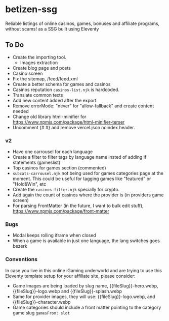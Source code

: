 # betizen-ssg

Reliable listings of online casinos, games, bonuses and affiliate programs, without scams! as a SSG built using Eleventy

## To Do

-   Create the importing tool.
    -   Images extraction
-   Create blog page and posts
-   Casino screen
-   Fix the sitemap, /feed/feed.xml
-   Create a better schema for games and casinos
-   Casinos reputation `casinos-list.njk` is hardcoded.
-   Translate common texts
-   Add new content added after the export.
-   Remove errorMode: "never" for "allow-fallback" and create content needed
-   Change old library html-minifier for https://www.npmjs.com/package/html-minifier-terser
-   Uncomment {# <meta name="robots" content="index,follow" /> #} and remove vercel.json noindex header.

### v2

-   Have one carrousel for each language
-   Create a filter to filter tags by language name insted of adding if statements (gameslist)
-   Top casinos for games section (commented)
-   `subcats-carrousel.njk` not being used for games categories page at the moment. This could be useful for tagging games like "featured" or "Hold&Win", etc
-   Create the `casinos-filter.njk` specially for crypto.
-   Add again the count of casinos where the provider is (in providers game screen)
-   For parsing FrontMatter (in the future, I want to bulk edit stuff), https://www.npmjs.com/package/front-matter

### Bugs

-   Modal keeps rolling iframe when closed
-   When a game is available in just one language, the lang switches goes bezerk

### Conventions

In case you live in this online iGaming underworld and are trying to use this Eleventy template setup for your affiliate site, please consider:

-   Game images are being loaded by slug name, {{fileSlug}}-hero.webp, {{fileSlug}}-logo.webp and {{fileSlug}}-splash.webp
-   Same for provider images, they will use: {{fileSlug}}-logo.webp, and {{fileSlug}}-character.webp
-   Game categories should include a front matter pointing to the category game slug `gamesFrom: slot`
